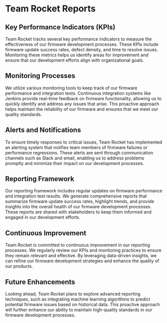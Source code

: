 # Team Rocket Reports

## Key Performance Indicators (KPIs)
Team Rocket tracks several key performance indicators to measure the effectiveness of our firmware development processes. These KPIs include firmware update success rates, defect density, and time to resolve issues. Monitoring these metrics helps us identify areas for improvement and ensure that our development efforts align with organizational goals.

## Monitoring Processes
We utilize various monitoring tools to keep track of our firmware performance and integration tests. Continuous integration systems like Jenkins provide real-time feedback on firmware functionality, allowing us to quickly identify and address any issues that arise. This proactive approach helps maintain the reliability of our firmware and ensures that we meet our quality standards.

## Alerts and Notifications
To ensure timely responses to critical issues, Team Rocket has implemented an alerting system that notifies team members of firmware failures or performance regressions. These alerts are sent through communication channels such as Slack and email, enabling us to address problems promptly and minimize their impact on our development processes.

## Reporting Framework
Our reporting framework includes regular updates on firmware performance and integration test results. We generate comprehensive reports that summarize firmware update success rates, highlight trends, and provide insights into the overall health of our firmware development processes. These reports are shared with stakeholders to keep them informed and engaged in our development efforts.

## Continuous Improvement
Team Rocket is committed to continuous improvement in our reporting processes. We regularly review our KPIs and monitoring practices to ensure they remain relevant and effective. By leveraging data-driven insights, we can refine our firmware development strategies and enhance the quality of our products.

## Future Enhancements
Looking ahead, Team Rocket plans to explore advanced reporting techniques, such as integrating machine learning algorithms to predict potential firmware issues based on historical data. This proactive approach will further enhance our ability to maintain high-quality standards in our firmware development processes. 